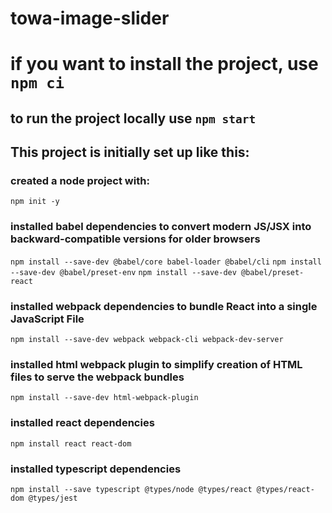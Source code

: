 # towa-image-slider

# if you want to install the project, use `npm ci`
## to run the project locally use `npm start`


## This project is initially set up like this:
### created a node project with:
`npm init -y`

### installed babel dependencies to convert modern JS/JSX into backward-compatible versions for older browsers
`npm install --save-dev @babel/core babel-loader @babel/cli`
`npm install --save-dev @babel/preset-env`
`npm install --save-dev @babel/preset-react`

### installed webpack dependencies to bundle React into a single JavaScript File
`npm install --save-dev webpack webpack-cli webpack-dev-server`

### installed html webpack plugin to simplify creation of HTML files to serve the webpack bundles
`npm install --save-dev html-webpack-plugin`

### installed react dependencies
`npm install react react-dom`

### installed typescript dependencies
`npm install --save typescript @types/node @types/react @types/react-dom @types/jest`
